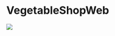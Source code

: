 # VegetableShopWeb

<img src="https://user-images.githubusercontent.com/86512368/183635376-1598fb02-c7ed-4488-85c3-3273e0057e6f.png"/>
